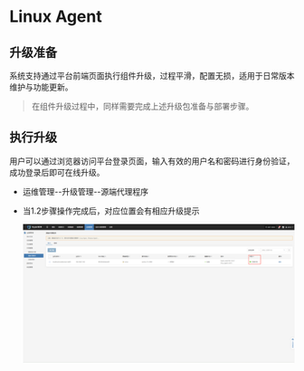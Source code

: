 # Linux Agent

## 升级准备

系统支持通过平台前端页面执行组件升级，过程平滑，配置无损，适用于日常版本维护与功能更新。

> 在组件升级过程中，同样需要完成上述升级包准备与部署步骤。

## 执行升级

用户可以通过浏览器访问平台登录页面，输入有效的用户名和密码进行身份验证，成功登录后即可在线升级。

* 运维管理--升级管理--源端代理程序

* 当1.2步骤操作完成后，对应位置会有相应升级提示

  ![](./image/linuxagent-upgradeoperation-1.png)